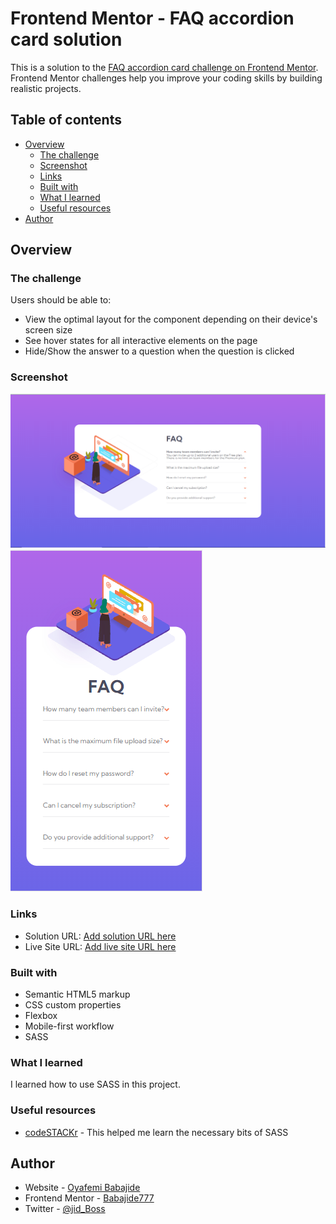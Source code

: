 # Frontend Mentor - FAQ accordion card solution

This is a solution to the [FAQ accordion card challenge on Frontend Mentor](https://www.frontendmentor.io/challenges/faq-accordion-card-XlyjD0Oam). Frontend Mentor challenges help you improve your coding skills by building realistic projects.

## Table of contents

- [Overview](#overview)
  - [The challenge](#the-challenge)
  - [Screenshot](#screenshot)
  - [Links](#links)
  - [Built with](#built-with)
  - [What I learned](#what-i-learned)
  - [Useful resources](#useful-resources)
- [Author](#author)

## Overview

### The challenge

Users should be able to:

- View the optimal layout for the component depending on their device's screen size
- See hover states for all interactive elements on the page
- Hide/Show the answer to a question when the question is clicked

### Screenshot

![Web version](./images/web.PNG)
![Mobile version](./images/mobile.PNG)

### Links

- Solution URL: [Add solution URL here](https://your-solution-url.com)
- Live Site URL: [Add live site URL here](https://your-live-site-url.com)

### Built with

- Semantic HTML5 markup
- CSS custom properties
- Flexbox
- Mobile-first workflow
- SASS

### What I learned

I learned how to use SASS in this project.

### Useful resources

- [codeSTACKr](https://www.youtube.com/watch?v=_a5j7KoflTs&t=45s) - This helped me learn the necessary bits of SASS

## Author

- Website - [Oyafemi Babajide](https://babajide-portfolio.netlify.app/)
- Frontend Mentor - [Babajide777](https://www.frontendmentor.io/profile/Babajide777)
- Twitter - [@jid_Boss](https://www.twitter.com/jid_Boss)
